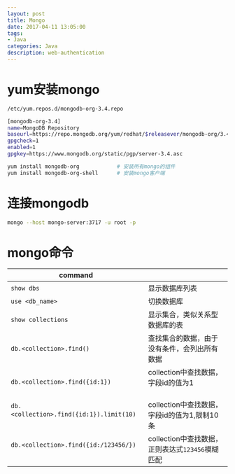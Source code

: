 ```yaml
---
layout: post
title: Mongo
date: 2017-04-11 13:05:00
tags:
- Java
categories: Java
description: web-authentication
---
```



# yum安装mongo
```bash
/etc/yum.repos.d/mongodb-org-3.4.repo
```

```bash
[mongodb-org-3.4]
name=MongoDB Repository
baseurl=https://repo.mongodb.org/yum/redhat/$releasever/mongodb-org/3.4/x86_64/
gpgcheck=1
enabled=1
gpgkey=https://www.mongodb.org/static/pgp/server-3.4.asc
```

```bash
yum install mongodb-org            # 安装所有mongo的组件
yum install mongodb-org-shell      # 安装mongo客户端
```

# 连接mongodb
```bash
mongo --host mongo-server:3717 -u root -p
```


# mongo命令
|                command                      |                                                                    |
| ------------------------------------------- | -------------------------------------------------------------------- |
| `show dbs`                                  | 显示数据库列表                                                          |
| `use <db_name>`                             | 切换数据库                                                             |
| `show collections`                          | 显示集合，类似关系型数据库的表                                             |
| `db.<collection>.find()`                    | 查找集合的数据，由于没有条件，会列出所有数据                                 |
| `db.<collection>.find({id:1})`               | collection中查找数据，字段id的值为1                                       |
| `db.<collection>.find({id:1}).limit(10)`     | collection中查找数据，字段id的值为1,限制10条                               |
| `db.<collection>.find({id:/123456/})`       | collection中查找数据，正则表达式`123456`模糊匹配                           |

